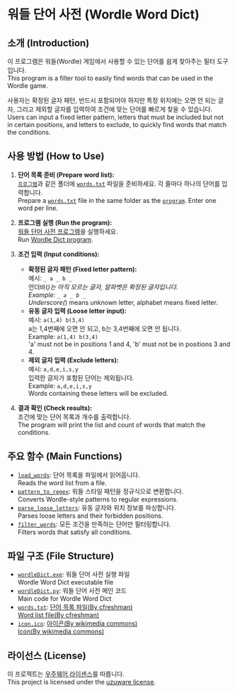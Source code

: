 # 워들 단어 사전 (Wordle Word Dict)

## 소개 (Introduction)

이 프로그램은 워들(Wordle) 게임에서 사용할 수 있는 단어를 쉽게 찾아주는 필터 도구입니다.  
This program is a filter tool to easily find words that can be used in the Wordle game.

사용자는 확정된 글자 패턴, 반드시 포함되어야 하지만 특정 위치에는 오면 안 되는 글자, 그리고 제외할 글자를 입력하여 조건에 맞는 단어를 빠르게 찾을 수 있습니다.  
Users can input a fixed letter pattern, letters that must be included but not in certain positions, and letters to exclude, to quickly find words that match the conditions.

## 사용 방법 (How to Use)

1. **단어 목록 준비 (Prepare word list):**  
   [`프로그램`](wordleDict.exe)과 같은 폴더에 [`words.txt`](words.txt) 파일을 준비하세요. 각 줄마다 하나의 단어를 입력합니다.  
   Prepare a [`words.txt`](words.txt) file in the same folder as the [`program`](wordleDict.exe). Enter one word per line.

2. **프로그램 실행 (Run the program):**  
   [워들 단어 사전 프로그램](wordleDict.exe)을 실행하세요.  
   Run [Wordle Dict program](wordleDict.exe).

4. **조건 입력 (Input conditions):**  
   - **확정된 글자 패턴 (Fixed letter pattern):**  
     예시: `_ a _ b _`  
     언더바(_)는 아직 모르는 글자, 알파벳은 확정된 글자입니다.  
     Example: `_ a _ b _`  
     Underscore(_) means unknown letter, alphabet means fixed letter.
   - **유동 글자 입력 (Loose letter input):**  
     예시: `a(1,4) b(3,4)`  
     a는 1,4번째에 오면 안 되고, b는 3,4번째에 오면 안 됩니다.  
     Example: `a(1,4) b(3,4)`  
     'a' must not be in positions 1 and 4, 'b' must not be in positions 3 and 4.
   - **제외 글자 입력 (Exclude letters):**  
     예시: `a,d,e,i,s,y`  
     입력한 글자가 포함된 단어는 제외됩니다.  
     Example: `a,d,e,i,s,y`  
     Words containing these letters will be excluded.

5. **결과 확인 (Check results):**  
   조건에 맞는 단어 목록과 개수를 출력합니다.  
   The program will print the list and count of words that match the conditions.

## 주요 함수 (Main Functions)

- [`load_words`](e:/projectFiles/programming/.orbyx%20code/wordleDict.py): 단어 목록을 파일에서 읽어옵니다.  
  Reads the word list from a file.
- [`pattern_to_regex`](e:/projectFiles/programming/.orbyx%20code/wordleDict.py): 워들 스타일 패턴을 정규식으로 변환합니다.  
  Converts Wordle-style patterns to regular expressions.
- [`parse_loose_letters`](e:/projectFiles/programming/.orbyx%20code/wordleDict.py): 유동 글자와 위치 정보를 파싱합니다.  
  Parses loose letters and their forbidden positions.
- [`filter_words`](e:/projectFiles/programming/.orbyx%20code/wordleDict.py): 모든 조건을 만족하는 단어만 필터링합니다.  
  Filters words that satisfy all conditions.

## 파일 구조 (File Structure)

- [`wordleDict.exe`](wordleDict.exe): 워들 단어 사전 실행 파일  
  Wordle Word Dict executable file
- [`wordleDict.py`](wordleDict.py): 워들 단어 사전 메인 코드  
  Main code for Wordle Word Dict
- [`words.txt`](words.txt): [단어 목록 파일(By cfreshman)](https://gist.github.com/cfreshman/a03ef2cba789d8cf00c08f767e0fad7b#file-wordle-answers-alphabetical-txt)  
  [Word list file(By cfreshman)](https://gist.github.com/cfreshman/a03ef2cba789d8cf00c08f767e0fad7b#file-wordle-answers-alphabetical-txt)
- [`icon.ico`](icon.ico): [아이콘(By wikimedia commons)](https://commons.wikimedia.org/wiki/File:Book_with_Lens_Flat_Icon_Vector.svg)  
  [Icon(By wikimedia commons)](https://commons.wikimedia.org/wiki/File:Book_with_Lens_Flat_Icon_Vector.svg)

## 라이선스 (License)

이 프로젝트는 [우주웨어 라이센스](https://velog.io/@uzulee/series/License-Notice)를 따릅니다.  
This project is licensed under the [uzuware license](https://velog.io/@uzulee/series/License-Notice).
